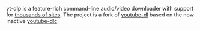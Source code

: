 yt-dlp is a feature-rich command-line audio/video downloader with support for [thousands of sites](supportedsites.md). The project is a fork of [youtube-dl](https://github.com/ytdl-org/youtube-dl) based on the now inactive [youtube-dlc](https://github.com/blackjack4494/yt-dlc).
